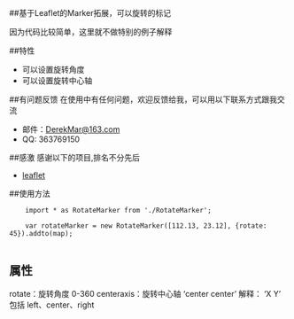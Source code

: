 ##基于Leaflet的Marker拓展，可以旋转的标记

因为代码比较简单，这里就不做特别的例子解释

##特性

* 可以设置旋转角度
* 可以设置旋转中心轴

##有问题反馈
在使用中有任何问题，欢迎反馈给我，可以用以下联系方式跟我交流

* 邮件：DerekMar@163.com
* QQ: 363769150


##感激
感谢以下的项目,排名不分先后

* [leaflet](https://github.com/Leaflet/Leaflet) 

##使用方法

```
	import * as RotateMarker from './RotateMarker';
	
	var rotateMarker = new RotateMarker([112.13, 23.12], {rotate: 45}).addto(map);
	
```
## 属性
rotate：旋转角度 0-360
centeraxis：旋转中心轴 ‘center center’ 解释： ‘X Y’ 包括 left、center、right